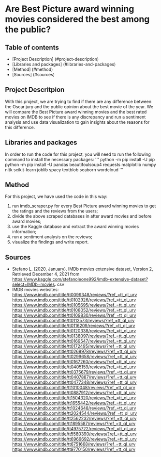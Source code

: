 # Are Best Picture award winning movies considered the best among the public?

## Table of contents
* [Project Description] (#project-description)
* [Libraries and packages] (#libraries-and-packages)
* [Method] (#method)
* [Sources] (#sources)

<a name="project-description"></a>
## Project Descritpion
With this project, we are trying to find if there are any difference between the Oscar jury and the public opinion about the best movie of the year. We will compare the Best Picture award winning movies and the best rated movies on IMDB to see if there is any discrepancy and run a sentiment analysis and use data visualization to gain insights about the reasons for this difference.

<a name="libraries-and-packages"></a>
## Libraries and packages
In order to run the code for this project, you will need to run the following command to install the necessary packages:
'''
python -m pip install -U pip
python -m pip install -U pandas beautifoulsoup4 requests matplotlib numpy nltk scikit-learn joblib spacy textblob seaborn wordcloud
'''

<a name="method"></a>
## Method
For this project, we have used the code in this way:
1. run imdb_scraper.py for every Best Picture award winning movies to get the ratings and the reviews from the users;
2. divide the above scraped databases in after award movies and before award movies;
3. use the Kaggle database and extract the award winning movies information;
4. run a sentiment analysis on the reviews;
5. visualize the findings and write report.

<a name="sources"></a>
## Sources
* Stefano L. (2020, January). IMDb movies extensive dataset, Version 2, Retrieved December 4, 2021 from https://www.kaggle.com/stefanoleone992/imdb-extensive-dataset?select=IMDb+movies. csv
* IMDB movies websites:
https://www.imdb.com/title/tt0099348/reviews/?ref_=tt_ql_urv 
https://www.imdb.com/title/tt0102926/reviews/?ref_=tt_ql_urv 
https://www.imdb.com/title/tt0105695/reviews/?ref_=tt_ql_urv 
https://www.imdb.com/title/tt0108052/reviews/?ref_=tt_ql_urv 
https://www.imdb.com/title/tt0109830/reviews/?ref_=tt_ql_urv 
https://www.imdb.com/title/tt0112573/reviews/?ref_=tt_ql_urv 
https://www.imdb.com/title/tt0116209/reviews/?ref_=tt_ql_urv 
https://www.imdb.com/title/tt0120338/reviews/?ref_=tt_ql_urv 
https://www.imdb.com/title/tt0138097/reviews/?ref_=tt_ql_urv 
https://www.imdb.com/title/tt0169547/reviews/?ref_=tt_ql_urv 
https://www.imdb.com/title/tt0172495/reviews/?ref_=tt_ql_urv 
https://www.imdb.com/title/tt0268978/reviews/?ref_=tt_ql_urv 
https://www.imdb.com/title/tt0299658/reviews/?ref_=tt_ql_urv 
https://www.imdb.com/title/tt0167260/reviews/?ref_=tt_ql_urv 
https://www.imdb.com/title/tt0405159/reviews/?ref_=tt_ql_urv 
https://www.imdb.com/title/tt0375679/reviews/?ref_=tt_ql_urv 
https://www.imdb.com/title/tt0407887/reviews/?ref_=tt_ql_urv 
https://www.imdb.com/title/tt0477348/reviews/?ref_=tt_ql_urv 
https://www.imdb.com/title/tt1010048/reviews/?ref_=tt_ql_urv 
https://www.imdb.com/title/tt0887912/reviews/?ref_=tt_ql_urv 
https://www.imdb.com/title/tt1504320/reviews/?ref_=tt_ql_urv 
https://www.imdb.com/title/tt1655442/reviews/?ref_=tt_ql_urv 
https://www.imdb.com/title/tt1024648/reviews/?ref_=tt_ql_urv
https://www.imdb.com/title/tt2024544/reviews/?ref_=tt_ql_urv 
https://www.imdb.com/title/tt2562232/reviews/?ref_=tt_ql_urv 
https://www.imdb.com/title/tt1895587/reviews/?ref_=tt_ql_urv 
https://www.imdb.com/title/tt4975722/reviews/?ref_=tt_ql_urv 
https://www.imdb.com/title/tt5580390/reviews/?ref_=tt_ql_urv 
https://www.imdb.com/title/tt6966692/reviews/?ref_=tt_ql_urv 
https://www.imdb.com/title/tt6751668/reviews/?ref_=tt_ql_urv 
https://www.imdb.com/title/tt9770150/reviews/?ref_=tt_ql_urv
